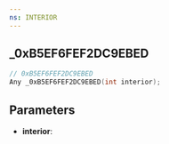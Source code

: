 ```yaml
---
ns: INTERIOR
---
```

## _0xB5EF6FEF2DC9EBED

```c
// 0xB5EF6FEF2DC9EBED
Any _0xB5EF6FEF2DC9EBED(int interior);
```

## Parameters
* **interior**:
